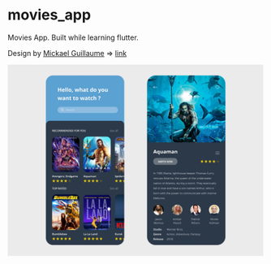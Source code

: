 # movies_app

Movies App. Built while learning flutter.


Design by [Mickael Guillaume](https://www.uplabs.com/guillaumemick) => [link](https://www.uplabs.com/posts/movies-e0f9c1ea-a644-4666-857b-10933c4089ca)

<img src='assets/app_screenshot.webp'/>